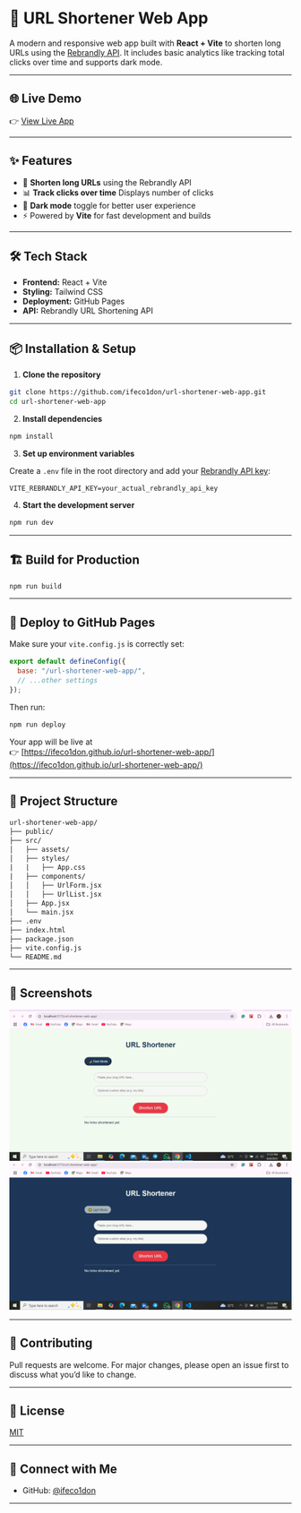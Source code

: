 # 🚀 URL Shortener Web App

A modern and responsive web app built with **React + Vite** to shorten long URLs using the [Rebrandly API](https://developers.rebrandly.com/). It includes basic analytics like tracking total clicks over time and supports dark mode.

---

## 🌐 Live Demo

👉 [View Live App](https://ifeco1don.github.io/url-shortener-web-app/)

---

## ✨ Features

- 🔗 **Shorten long URLs** using the Rebrandly API
- 📊 **Track clicks over time** Displays number of clicks
- 🌙 **Dark mode** toggle for better user experience
- ⚡ Powered by **Vite** for fast development and builds

---

## 🛠️ Tech Stack

- **Frontend:** React + Vite
- **Styling:** Tailwind CSS
- **Deployment:** GitHub Pages
- **API:** Rebrandly URL Shortening API

---

## 📦 Installation & Setup

1. **Clone the repository**

```bash
git clone https://github.com/ifeco1don/url-shortener-web-app.git
cd url-shortener-web-app
```

2. **Install dependencies**

```bash
npm install
```

3. **Set up environment variables**

Create a `.env` file in the root directory and add your [Rebrandly API key](https://developers.rebrandly.com/):

```env
VITE_REBRANDLY_API_KEY=your_actual_rebrandly_api_key
```

4. **Start the development server**

```bash
npm run dev
```

---

## 🏗️ Build for Production

```bash
npm run build
```

---

## 🚀 Deploy to GitHub Pages

Make sure your `vite.config.js` is correctly set:

```js
export default defineConfig({
  base: "/url-shortener-web-app/",
  // ...other settings
});
```

Then run:

```bash
npm run deploy
```

Your app will be live at  
👉 [https://ifeco1don.github.io/url-shortener-web-app/](https://ifeco1don.github.io/url-shortener-web-app/)

---

## 📁 Project Structure

```
url-shortener-web-app/
├── public/
├── src/
│   ├── assets/
│   ├── styles/
|   |   ├── App.css
|   ├── components/
│   │   ├── UrlForm.jsx
│   │   ├── UrlList.jsx
│   ├── App.jsx
│   └── main.jsx
├── .env
├── index.html
├── package.json
├── vite.config.js
└── README.md
```

---

## 📸 Screenshots

![alt text](<./src/assets/Screenshot (260).png>) ![alt text](<./src/assets/Screenshot (261).png>)

---

## 🙌 Contributing

Pull requests are welcome. For major changes, please open an issue first to discuss what you’d like to change.

---

## 📄 License

[MIT](https://choosealicense.com/licenses/mit/)

---

## 🤝 Connect with Me

- GitHub: [@ifeco1don](https://github.com/ifeco1don)

---
